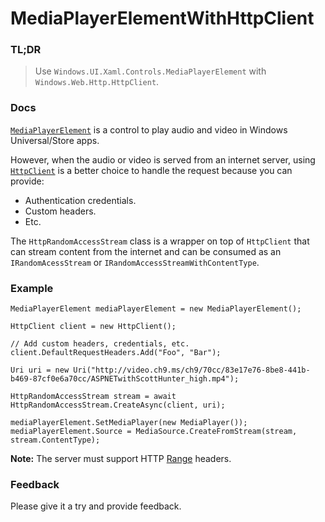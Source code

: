 # MediaPlayerElementWithHttpClient

### TL;DR

> Use `Windows.UI.Xaml.Controls.MediaPlayerElement` with `Windows.Web.Http.HttpClient`.

### Docs

[`MediaPlayerElement`][mediaelement] is a control to play audio and video in Windows Universal/Store apps.

However, when the audio or video is served from an internet server, using [`HttpClient`][httpclient] is a better choice to handle the request because you can provide:

* Authentication credentials.
* Custom headers.
* Etc.

The `HttpRandomAccessStream` class is a wrapper on top of `HttpClient` that can stream content from the internet and can be consumed as an `IRandomAcessStream` or `IRandomAccessStreamWithContentType`.

### Example

    MediaPlayerElement mediaPlayerElement = new MediaPlayerElement();

    HttpClient client = new HttpClient();

    // Add custom headers, credentials, etc.
    client.DefaultRequestHeaders.Add("Foo", "Bar");

    Uri uri = new Uri("http://video.ch9.ms/ch9/70cc/83e17e76-8be8-441b-b469-87cf0e6a70cc/ASPNETwithScottHunter_high.mp4");

    HttpRandomAccessStream stream = await HttpRandomAccessStream.CreateAsync(client, uri);

    mediaPlayerElement.SetMediaPlayer(new MediaPlayer());
    mediaPlayerElement.Source = MediaSource.CreateFromStream(stream, stream.ContentType);


**Note:** The server must support HTTP [Range](http://www.w3.org/Protocols/rfc2616/rfc2616-sec14.html#sec14.5) headers.

### Feedback

Please give it a try and provide feedback.


[mediaelement]: https://msdn.microsoft.com/en-us/library/windows/apps/windows.ui.xaml.controls.mediaelement.aspx
[httpclient]: https://msdn.microsoft.com/en-us/library/windows/apps/windows.web.http.httpclient.aspx
